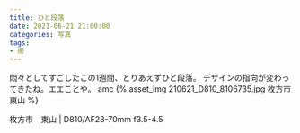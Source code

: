 ```yaml
---
title: ひと段落
date: 2021-06-21 21:00:00
categories: 写真
tags:
- 街
---
```


悶々としてすごしたこの1週間、とりあえずひと段落。
デザインの指向が変わってきたね。エエことや。
amc
{% asset_img 210621_D810_8106735.jpg 枚方市東山 %}

枚方市　東山 | D810/AF28-70mm f3.5-4.5